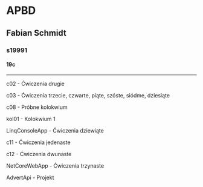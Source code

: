 # APBD
## Fabian Schmidt
### s19991
#### 19c

---

c02 - Ćwiczenia drugie

c03 - Ćwiczenia trzecie, czwarte, piąte, szóste, siódme, dziesiąte

c08 - Próbne kolokwium

kol01 - Kolokwium 1

LinqConsoleApp - Ćwiczenia dziewiąte

c11 - Ćwiczenia jedenaste

c12 - Ćwiczenia dwunaste

NetCoreWebApp - Ćwiczenia trzynaste

AdvertApi - Projekt




